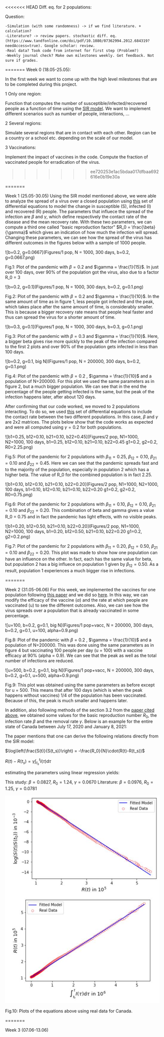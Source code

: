 <<<<<<< HEAD
Diff. eq. for 2 populations:

Question: 

    -Simulation (with some randomness) -> if we find literature. + calculation?
    -Literature? -> review papers. stochastic diff. eq. (https://www.tandfonline.com/doi/pdf/10.1080/07362994.2012.684319?needAccess=true). Google scholar: review. 
    -Real data? Took code from internet for first step (Problem?)
    -Weekly journal check? Make own milestones weekly. Get feedback. Not sure if grades. 
=======
Week 0 (18.05-25.05):

In the first week we want to come up with the high level milestones that are to be completed during this project. 

1 Only one region: 

Function that computes the number of susceptible/infected/recovered people as a function of time using the [SIR model](https://scipython.com/book/chapter-8-scipy/additional-examples/the-sir-epidemic-model/). We want to implement different scenarios such as number of people, interactions, ...

2 Several regions:

Simulate several regions that are in contact with each other. Region can be a country or a school etc. depending on the scale of our model.

3 Vaccinations:

Implement the impact of vaccines in the code. Compute the fraction of vaccinated people for erradication of the virus.
>>>>>>> ee720253e1ac5bdaa017dfbaa692616e0b19e30a

=======

Week 1 (25.05-30.05)
Using the SIR model mentioned above, we were able to analyze the spread of a virus over a closed population using [this](https://gitlab.kwant-project.org/computational_physics/projects/Project-3_albertogori_compphys_bot_matteodeluca_pdedalmauhugue/-/blob/master/Skeleton.py#L1-33) set of differential equations to model the change in susceptible (S), infected (I) and recovered (R) people. The parameters that influece the spread of the infection are $`\beta`$ and $`\gamma`$, which define respectively the contact rate of the disease and the mean recovery rate. With these two parameters, we can compute a third one called "basic reproduction factor" $`R_0 = \frac{\beta}{\gamma}`$ which gives an indication of how much the infection will spread. Changing these parameters, we can see how the spread of the virus has different outcomes in the figures below with a sample of 1000 people.

![b=0.2, g=0.0667](Figures/1 pop, N = 1000, 300 days, b=0.2, g=0.0667.png)

Fig.1: Plot of the pandemic with $`\beta = 0.2`$ and $`\gamma = \frac{1}{15}`$. In just over 100 days, over 90% of the population got the virus, also due to a factor R_0 = 3


![b=0.2, g=0.1](Figures/1 pop, N = 1000, 300 days, b=0.2, g=0.1.png)

Fig.2: Plot of the pandemic with $`\beta = 0.2`$ and $`\gamma = \frac{1}{10}`$. In the same amount of time as in figure 1, less people got infected and the peak, which takes place after the same amount of time, is considerably smaller. This is because a bigger recovery rate means that people heal faster and thus can spread the virus for a shorter amount of time.


![b=0.3, g=0.1](Figures/1 pop, N = 1000, 300 days, b=0.3, g=0.1.png)

Fig.3: Plot of the pandemic with $`\beta = 0.3`$ and $`\gamma = \frac{1}{10}`$. Here, a bigger beta gives rise more quickly to the peak of the infection compared to the first 2 plots and over 90% of the population gets infected in less than 100 days.


![b=0.2, g=0.1, big N](Figures/1 pop, N = 200000, 300 days, b=0.2, g=0.1.png)

Fig.4: Plot of the pandemic with $`\beta = 0.2`$ , $`\gamma = \frac{1}{10}`$ and a population of N=200000. For this plot we used the same parameters as in figure 2, but a much bigger population. We can see that in the end the percentage of the people getting infected is the same, but the peak of the infection happens later, after about 120 days.

After confirming that our code worked, we moved to 2 populations interacting. To do so, we used [this](https://gitlab.kwant-project.org/computational_physics/projects/Project-3_albertogori_compphys_bot_matteodeluca_pdedalmauhugue/-/blob/master/Skeleton.py#L35-83) set of differential equations to include the contact rate between the two different populations. In this case, $`\beta`$ and $`\gamma`$ are 2x2 matrices. The plots below show that the code works as expected and were all computed using $`\gamma = 0.2`$ for both populations.

![b1=0.25, b12=0.10, b21=0.10, b22=0.45](Figures/2 pop, N1=1000, N2=1000, 100 days, b1=0.25, b12=0.10, b21=0.10, b22=0.45 g1=0.2, g2=0.2, R0=2.25.png)

Fig.5: Plot of the pandemic for 2 populations with $`\beta_{11} = 0.25`$, $`\beta_{12} = 0.10`$, $`\beta_{21} = 0.10`$ and $`\beta_{22} = 0.45`$. Here we can see that the pandemic spreads fast and to the majority of the population, especially in population 2 which has a higher beta. The value of R_0 for the combined population is in fact 2.25.

![b1=0.10, b12=0.10, b21=0.10, b22=0.20](Figures/2 pop, N1=1000, N2=1000, 100 days, b1=0.10, b12=0.10, b21=0.10, b22=0.20 g1=0.2, g2=0.2, R0=0.75.png)

Fig.6: Plot of the pandemic for 2 populations with $`\beta_{11} = 0.10`$, $`\beta_{12} = 0.10`$, $`\beta_{21} = 0.10`$ and $`\beta_{22} = 0.20`$. This combination of beta and gamma gives a value R_0 = 0.75 and in fact the pandemic has light effects, with no visible peaks.

![b1=0.20, b12=0.50, b21=0.10, b22=0.20](Figures/2 pop, N1=1000, N2=1000, 100 days, b1=0.20, b12=0.50, b21=0.10, b22=0.20 g1=0.2, g2=0.2.png)

Fig.7: Plot of the pandemic for 2 populations with $`\beta_{11} = 0.20`$, $`\beta_{12} = 0.50`$, $`\beta_{21} = 0.10`$ and $`\beta_{22} = 0.20`$. This plot was made to show how one population can have an influence on the other. In fact, each has the same value for beta, but population 2 has a big influece on population 1 given by $`\beta_{12} = 0.50`$. As a result, population 1 experiences a much bigger rise in infections.

=======

Week 2 (31.05-06.06)
For this week, we implemented the vaccines for one population following [this paper](https://www.medrxiv.org/content/10.1101/2021.02.05.21250572v2.full.pdf) and we did so [here](https://gitlab.kwant-project.org/computational_physics/projects/Project-3_albertogori_compphys_bot_matteodeluca_pdedalmauhugue/-/blob/master/Skeleton.py#L1-33). In this way, we can modify the efficacy of the vaccine ($`\alpha`$) and the rate at which people are vaccinated (u) to see the different outcomes. Also, we can see how the virus spreads over a population that is already vaccinated in some percentage. 

![u=100, b=0.2, g=0.1, big N](Figures/1 pop+vacc, N = 200000, 300 days, b=0.2, g=0.1, u=100, alpha=0.9.png)

Fig.8: Plot of the pandemic with $`\beta = 0.2`$ , $`\gamma = \frac{1}{10}`$ and a population of N=200000. This was done using the same parameters as in figure 4 but vaccinating 100 people per day (u = 100) with a vaccine efficacy at 90% (alpha = 0.9). We can see that the peak as well as the total number of infections are reduced.

![u=500, b=0.2, g=0.1, big N](Figures/1 pop+vacc, N = 200000, 300 days, b=0.2, g=0.1, u=500, alpha=0.9.png)

Fig.9: This plot was obtained using the same parameters as before except for u = 500. This means that after 100 days (which is when the peak happens without vaccines) 1/4 of the population has been vaccinated. Because of this, the peak is much smaller and happens later.

In addition, also following methods of the section 3.2 from the [paper cited above](Literature/Canada_vaccination.pdf), we obtained some values for the basic reproduction number $`R_0`$, the infection rate $`\beta`$ and the removal rate $`\gamma`$. Below is an example for the entire state of Canada between July 17, 2020 and January 8, 2021:

The paper mentions that one can derive the following relations directly from the SIR model:

$`\log\left(\frac{S(t)}{S(t_s)}\right) = -\frac{R_0}{N}\cdot(R(t)-R(t_s))`$

$`R(t) - R(t_s) = \gamma \int_{t_s}^t I(\tau) \mathrm{d}\tau`$

estimating the parameters using linear regression yields:

This study: $`\beta = 0.0827`$, $`R_0 = 1.24`$, $`\gamma = 0.0670`$
Literature: $`\beta = 0.0976`$, $`R_0 = 1.25`$, $`\gamma = 0.0781`$

![](Figures/Linear_regressions_Canada.JPG)

Fig.10: Plots of the equations above using real data for Canada.




=======

Week 3 (07.06-13.06)
